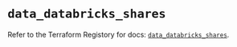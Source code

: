 # `data_databricks_shares`

Refer to the Terraform Registory for docs: [`data_databricks_shares`](https://registry.terraform.io/providers/databricks/databricks/1.18.0/docs/data-sources/shares).
